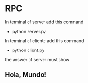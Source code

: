 # RPC
In terminal of server add this command 
* python server.py

In terminal of cliente add this command
* python client.py

the answer of server must show
## Hola, Mundo!

  
